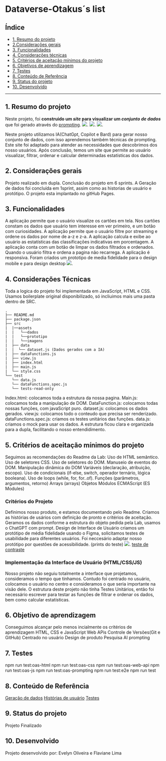 # Dataverse-Otakus´s list

## Índice

* [1. Resumo do projeto](#1-resumo-do-projeto)
* [2.Considerações gerais](#2-considerações-gerais)
* [3. Funcionalidades](#3-funcionalidades)
* [4. Considerações técnicas](#4-considerações-técnicas)
* [5. Critérios de aceitação mínimos do projeto](#5-critérios-de-aceitação-mínimos-do-projeto)
* [6. Objetivos de aprendizagem](#6-objetivos-de-aprendizagem)
* [7. Testes](#7-testes)
* [8. Conteúdo de Referência](#8-conteúdo-de-referência)
* [9. Status do projeto](#status-do-projeto)
* [10. Desenvolvido](#desenvolvido)
***



## 1. Resumo do projeto

Neste projeto, foi **construido um _site_ para visualizar um
_conjunto de dados_** que foi gerado através do [prompting](https://chat.openai.com/share/fcb50355-1a5e-4b1c-8877-dca5a272149d).
![](src/assets/dados/dados_1.png).
![](src/assets/dados/dados_2.png).
![](src/assets/dados/dados_3.png).

Neste projeto utilizamos IA(ChatGpt, Copilot e Bard) para gerar nosso conjunto de dados, com isso aprendemos também técnicas de prompting.
Este site foi adaptado para atender as necessidades que descobrimos dos nosso usuários.
Após conclusão, temos um site que permite ao usuário visualizar, filtrar, ordenar e calcular determinadas estatísticas dos dados.

## 2. Considerações gerais

Projeto realizado em dupla.
Conclusão do projeto em 6 sprints.
A Geração de dados foi concluída em 1sprint, assim como as historias de usuário e protótipo.
O projeto esta implantado no gitHub Pages.


## 3. Funcionalidades

A aplicação permite que o usuário visualize os cartões em tela. Nos cartões constam os dados que usuário tem interesse em ver primeiro, e um botão com curiosidades.
A aplicação permite que o usuário filtre por streaming e ordene os dados por nome de a-z e z-a.
A aplicação calcula e exibe ao usuário as estatísticas das classificações indicativas em porcentagem.
A aplicação conta com um botão de limpar os dados filtrados e ordenados.
Quando o usuário filtra e ordena a pagina não recarrega.
A aplicação é responsiva.
Foram criados um prototipo de media fidelidade para o design mobile e para design desktop
![](src/assets/prototipo/Dataverseotakus'list%20(2).png).


## 4. Considerações Técnicas

Toda a logica do projeto foi implementada em JavaScript, HTML e CSS.
Usamos boilerplate original disponibilizado, só incliuimos mais uma pasta dentro de SRC.

```text
.
├── README.md
├── package.json
├── src
|  |──assets
|  |   └──dados
|  |   └──prototipo
|  |   └──imagens
|  ├── data 
|  |  └── dataset.js (Dados gerados com a IA)
|  ├── dataFunctions.js
|  ├── view.js
|  ├── index.html
|  ├── main.js
|  └── style.css
└── test
   └── data.js
   └── dataFunctions.spec.js
   └── tests-read-only
```

Index.html: colocamos toda a estrutura da nossa pagina.
Main.js: colocamos toda a manipulação de DOM.
DataFunction.js: colocamos todas nossas funções, com javaScript puro.
dataset.js: colocamos os dados gerados.
view.js: colocamos todo o conteudo que precisa ser renderizado.
dataFunctions.spec.js: criamos os testes unitários das funções.
data.js: criamos o mock para usar os dados.
A estrutura ficou clara e organizada para a dupla, facilitando o nosso entendidimento.

## 5. Critérios de aceitação mínimos do projeto

Seguimos as recomendações do Readme da Lab:
Uso de HTML semântico.
Uso de seletores CSS.
Uso de seletores do DOM.
Manuseio de eventos do DOM.
Manipulação dinâmica do DOM
Variáveis (declaração, atribuição, escopo).
Uso de condicionais (if-else, switch, operador ternário, lógica booleana).
Uso de loops (while, for, for..of).
Funções (parâmetros, argumentos, retorno)
Arrays (arrays)
Objetos
Módulos ECMAScript (ES Modules)

### Critérios do Projeto
Definimos nosso produto, e estamos documentando pelo Readme.
Criamos as histórias de usários com definição de pronto e critérios de aceitação.
Geramos os dados conforme a estrutura do objeto pedida pela Lab, usamos o ChatGPT com prompt.
Design de Interface de Usuário criamos um protótipo de média fidelidade usando o Figma, solicitamos testes de usabilidade para diferentes usuários. Foi neccesário adaptar nosso protótipo por questões de acessibilidade.
(prints do teste)
![](src/assets/prototipo/testecontraste.png).
 [teste de contraste](https://trello.com/1/cards/659846fe5a6556bae6296b7e/attachments/65a0614f59955a0310c1c3a1/download/testecontraste)

### Implementação da Interface de Usuário (HTML/CSS/JS)
Nosso projeto não seguiu totalmente a interface que projetamos, consideramos o tempo que tinhamos. Contudo foi centrado no usuário, colocamos o usuário no centro e consideramos o que seria importante na visão dele.
O estrutura deste projeto não tinha Testes Unitários, então foi necessário escrever para testar as funções de filtrar e ordenar os dados, bem como calcular estatísticas.

## 6. Objetivo de aprendizagem

Conseguimos alcançar pelo menos incialmente os critérios de aprendizagem
HTML, CSS e JavaScript
Web APis
Controle de Versões(Git e GitHub)
Centrado no usuário
Design de produto
Pesquisa
AI prompting

## 7. Testes

npm run test:oas-html
npm run test:oas-css
npm run test:oas-web-api
npm run test:oas-js
npm run test:oas-prompting
npm run test:e2e
npm run test

## 8. Conteúdo de Referência

[Geração de dados](https://recursivos.com/html/microdatos/)
[Histórias de usuário](https://cwi.com.br/blog/como-escrever-boas-historias-de-usuarios/)
[Testes](https://gabrieluizramos.com.br/anatomia-de-um-teste-em-javascript)

## 9. Status do projeto

Projeto Finalizado

## 10. Desenvolvido

Projeto desenvolvido por: Evelyn Oliveira  e Flaviane Lima



